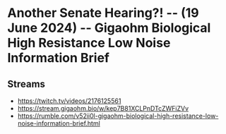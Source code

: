 # Another Senate Hearing?! -- (19 June 2024) -- Gigaohm Biological High Resistance Low Noise Information Brief

## Streams
- https://twitch.tv/videos/2176125561
- https://stream.gigaohm.bio/w/kep7B81XCLPnDTcZWFiZVv
- https://rumble.com/v52ii0l-gigaohm-biological-high-resistance-low-noise-information-brief.html


